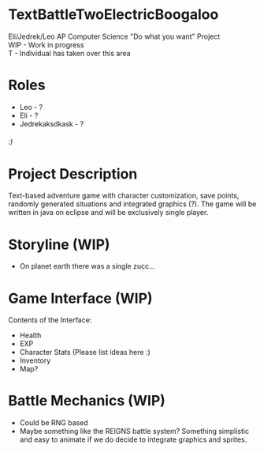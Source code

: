 # TextBattleTwoElectricBoogaloo
Eli/Jedrek/Leo AP Computer Science "Do what you want" Project  
WIP - Work in progress  
T - Individual has taken over this area

# Roles
- Leo - ? 
- Eli - ?
- Jedrekaksdkask - ?
###### :)
# Project Description
Text-based adventure game with character customization, save points, randomly generated situations and integrated graphics (?). The game will be written in java on eclipse and will be exclusively single player.

# Storyline (WIP)
- On planet earth there was a single zucc...
# Game Interface (WIP)
Contents of the Interface:
- Health
- EXP
- Character Stats (Please list ideas here :)
- Inventory
- Map?

# Battle Mechanics (WIP)
- Could be RNG based
- Maybe something like the REIGNS battle system? Something simplistic and easy to animate if we do decide to integrate graphics and sprites.
